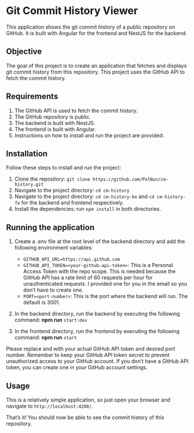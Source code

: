 # Git Commit History Viewer

This application shows the git commit history of a public repository on GitHub. It is built with Angular for the
frontend and NestJS for the backend.

## Objective

The goal of this project is to create an application that fetches and displays git commit history from this repository.
This project uses the GitHub API to fetch the commit history.

## Requirements

1. The GitHub API is used to fetch the commit history.
2. The GitHub repository is public.
3. The backend is built with NestJS.
4. The frontend is built with Angular.
5. Instructions on how to install and run the project are provided.

## Installation

Follow these steps to install and run the project:

1. Clone the repository: `git clone https://github.com/PolNun/cm-history.git`
2. Navigate to the project directory: `cd cm-history`
3. Navigate to the project directory: `cd cm-history-be` and `cd cm-history-fe` for the backend and frontend
   respectively.
4. Install the dependencies: run `npm install` in both directories.

## Running the application

1. Create a .env file at the root level of the backend directory and add the following environment variables:
    - `GITHUB_API_URL=https://api.github.com`
    - `GITHUB_API_TOKEN=<your-github-api-token>`: This is a Personal Access Token with the repo scope. This is needed
      because the GitHub API has a rate limit of 60 requests per hour for unauthenticated requests. I provided one for
      you in the email so you don’t have to create one.
    - `PORT=<port-number>`: This is the port where the backend will run. The default is 3001.

2. In the backend directory, run the backend by executing the following command: **npm run** `start:dev`
3. In the frontend directory, run the frontend by executing the following command: **npm run** `start`

Please replace <your-github-api-token> and <port-number> with your actual GitHub API token and desired port
number.
Remember to keep your GitHub API token secret to prevent unauthorized access to your GitHub account. If you don’t have a
GitHub API token, you can create one in your GitHub account settings.

## Usage

This is a relatively simple application, so just open your browser and navigate to `http://localhost:4200/`.

That’s it! You should now be able to see the commit history of this repository.
